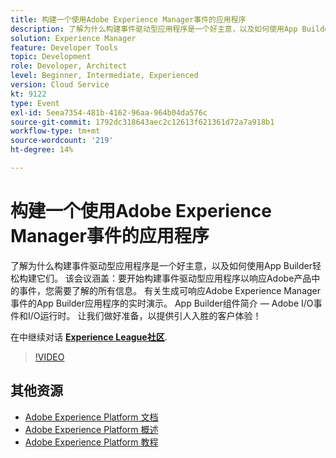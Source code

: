 ```yaml
---
title: 构建一个使用Adobe Experience Manager事件的应用程序
description: 了解为什么构建事件驱动型应用程序是一个好主意，以及如何使用App Builder轻松构建它们。 本课程涵盖 — 您需要了解的所有信息，以便开始构建事件驱动型应用程序，并对Adobe产品中的事件做出响应。 有关生成可响应Adobe Experience Manager事件的App Builder应用程序的实时演示。 App Builder组件简介 — Adobe I/O事件和I/O运行时。 让我们做好准备，以提供引人入胜的客户体验！
solution: Experience Manager
feature: Developer Tools
topic: Development
role: Developer, Architect
level: Beginner, Intermediate, Experienced
version: Cloud Service
kt: 9122
type: Event
exl-id: 5eea7354-481b-4162-96aa-964b04da576c
source-git-commit: 1792dc318643aec2c12613f621361d72a7a918b1
workflow-type: tm+mt
source-wordcount: '219'
ht-degree: 14%

---
```


# 构建一个使用Adobe Experience Manager事件的应用程序

了解为什么构建事件驱动型应用程序是一个好主意，以及如何使用App Builder轻松构建它们。 该会议涵盖：要开始构建事件驱动型应用程序以响应Adobe产品中的事件，您需要了解的所有信息。 有关生成可响应Adobe Experience Manager事件的App Builder应用程序的实时演示。 App Builder组件简介 — Adobe I/O事件和I/O运行时。 让我们做好准备，以提供引人入胜的客户体验！

在中继续对话 **[Experience League社区](https://adobe.ly/3ipjs8p)**.

>[!VIDEO](https://video.tv.adobe.com/v/337566/?quality=12&learn=on&hidetitle=true)

## 其他资源

- [Adobe Experience Platform 文档](https://experienceleague.adobe.com/docs/experience-platform.html)
- [Adobe Experience Platform 概述](https://experienceleague.adobe.com/docs/experience-platform/landing/home.html?lang=zh-Hans)
- [Adobe Experience Platform 教程](https://experienceleague.adobe.com/docs/platform-learn/tutorials/overview.html?lang=en)

